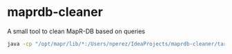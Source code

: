# maprdb-cleaner
A small tool to clean MapR-DB based on queries
```bash
java -cp "/opt/mapr/lib/*:/Users/nperez/IdeaProjects/maprdb-cleaner/target/scala-2.11/maprdb-cleaner-1.0.0.jar:." -Djava.library.path=/opt/mapr/lib com.github.anicolaspp.maprdbcleaner.App --tableName tables/view_counts
```
